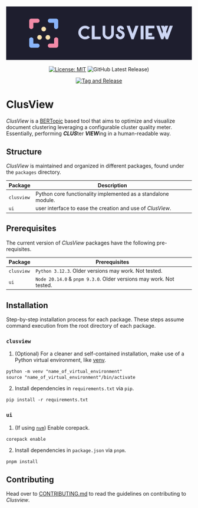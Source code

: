 ![ClusView Banner](assets/ClusView_Banner.png)

<div align="center">
  
  [![License: MIT](https://img.shields.io/badge/License-MIT-blue.svg)](https://opensource.org/licenses/MIT)
  ![GitHub Latest Release)](https://img.shields.io/github/v/release/gcalcedo/clusview?include_prereleases&label=pre-release&logo=github)

</div>
<div align="center">
  
  [![Tag and Release](https://github.com/gcalcedo/clusview/actions/workflows/tag_and_release.yml/badge.svg)](https://github.com/gcalcedo/clusview/actions/workflows/tag_and_release.yml)

</div>

# ClusView
*ClusView* is a [BERTopic](https://maartengr.github.io/BERTopic/index.html) based tool that aims to optimize and visualize document clustering leveraging a configurable cluster quality meter. Essentially, performing ***CLUS***ter ***VIEW***ing in a human-readable way.

## Structure
*ClusView* is maintained and organized in different packages, found under the `packages` directory.

| Package       | Description                                                    |
| ------------- | -------------------------------------------------------------- |
| `clusview`    | Python core functionality implemented as a standalone module.  |
| `ui`          | user interface to ease the creation and use of *ClusView*.     |

## Prerequisites
The current version of *ClusView* packages have the following pre-requisites.

| Package       | Prerequisites                                                       |
| ------------- | ------------------------------------------------------------------- |
| `clusview`    | `Python 3.12.3`. Older versions may work. Not tested.               |
| `ui`          | `Node 20.14.0` & `pnpm 9.3.0`. Older versions may work. Not tested. |


## Installation
Step-by-step installation process for each package. These steps assume command execution from the root directory of each package.

### `clusview`
1. (Optional) For a cleaner and self-contained installation, make use of a Python virtual environment, like [venv](https://docs.python.org/3/library/venv.html).
```console
python -m venv "name_of_virtual_environment"
source "name_of_virtual_environment"/bin/activate
```

2. Install dependencies in `requirements.txt` via `pip`.
```console
pip install -r requirements.txt
```

### `ui`
1. (If using [`nvm`](https://github.com/nvm-sh/nvm)) Enable corepack.
```console
corepack enable
```

2. Install dependencies in `package.json` via `pnpm`.
```console
pnpm install
```

## Contributing
Head over to [CONTRIBUTING.md](CONTRIBUTING.md) to read the guidelines on contributing to *Clusview*.
